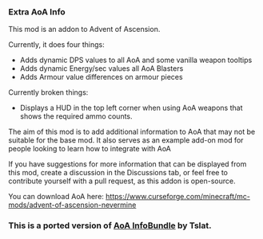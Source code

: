 ### Extra AoA Info ###
This mod is an addon to Advent of Ascension.

Currently, it does four things:
* Adds dynamic DPS values to all AoA and some vanilla weapon tooltips
* Adds dynamic Energy/sec values all AoA Blasters
* Adds Armour value differences on armour pieces

Currently broken things:
* Displays a HUD in the top left corner when using AoA weapons that shows the required ammo counts.

The aim of this mod is to add additional information to AoA that may not be suitable for the base mod.
It also serves as an example add-on mod for people looking to learn how to integrate with AoA

If you have suggestions for more information that can be displayed from this mod, create a discussion in the Discussions tab, or feel free to contribute yourself with a pull request, as this addon is open-source.

You can download AoA here:
https://www.curseforge.com/minecraft/mc-mods/advent-of-ascension-nevermine

### This is a ported version of [AoA InfoBundle](https://github.com/Tslat/AoA-InfoBundle) by Tslat.
